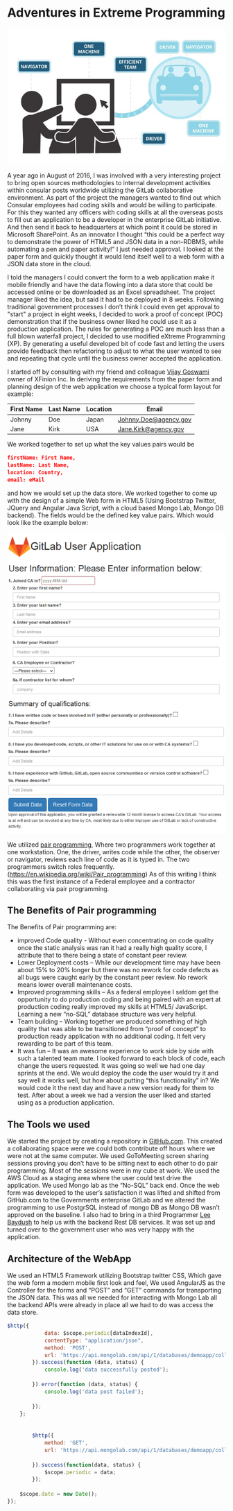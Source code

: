 # Adventures in Extreme Programming
![Pair Programming Example](https://github.com/Johnny2136/GitlabAppDemo/blob/master/Documentation/images/Pair%20Programming.jpg)

A year ago in August of 2016, I was involved with a very interesting project to bring open sources methodologies to internal development activities within consular posts worldwide utilizing the GitLab collaborative environment. As part of the project the managers wanted to find out which Consular employees had coding skills and would be willing to participate. For this they wanted any officers with coding skills at all the overseas posts to fill out an application to be a developer in the enterprise GitLab initiative. And then send it back to headquarters at which point it could be stored in Microsoft SharePoint. As an innovator I thought “this could be a perfect way to demonstrate the power of HTML5 and JSON data in a non-RDBMS, while automating a pen and paper activity!” I just needed approval. I looked at the paper form and quickly thought it would lend itself well to a web form with a JSON data store in the cloud.

I told the managers I could convert the form to a web application make it mobile friendly and have the data flowing into a data store that could be accessed online or be downloaded as an Excel spreadsheet. The project manager liked the idea, but said it had to be deployed in 8 weeks. Following traditional government processes I don’t think I could even get approval to "start" a project in eight weeks, I decided to work a proof of concept (POC) demonstration that if the business owner liked he could use it as a production application. The rules for generating a POC are much less than a full blown waterfall project, I decided to use modified eXtreme Programming (XP). By generating a useful developed bit of code fast and letting the users provide feedback then refactoring to adjust to what the user wanted to see and repeating that cycle until the business owner accepted the application. 

I started off by consulting with my friend and colleague [Vijay Goswami](https://www.linkedin.com/in/vijaygoswami/) owner of XFinion Inc. In deriving the requirements from the paper form and planning design of the web application we choose a typical form layout for example:

First Name | Last Name     | Location   | Email
---------- | ------------- |----------- | -------------
Johnny |    Doe |      Japan | Johnny.Doe@agency.gov
Jane |     Kirk |        USA | Jane.Kirk@agency.gov

We worked together to set up what the key values pairs would be

```JSON
firstName: First Name, 
lastName: Last Name, 
location: Country, 
email: eMail
```
and how we would set up the data store. We worked together to come up with the design of a simple Web form in HTML5 (Using Bootstrap Twitter, JQuery and Angular Java Script, with a cloud based Mongo Lab, Mongo DB backend). The fields would be the defined key value pairs. Which would look like the example below:


![Bootstrap Form Example](https://github.com/Johnny2136/GitlabAppDemo/blob/master/Documentation/images/GitlabAppdemo3.png)

We utilized [pair programming](https://en.wikipedia.org/wiki/Pair_programming), Where two programmers work together at one workstation. One, the driver, writes code while the other, the observer or navigator, reviews each line of code as it is typed in. The two programmers switch roles frequently.(https://en.wikipedia.org/wiki/Pair_programming) As of this writing I think this was the first instance of a Federal employee and a contractor collaborating via pair programming. 

## The Benefits of Pair programming

The Benefits of Pair programming are:

* improved Code quality  - Without even concentrating on code quality once the static analysis was ran it had a really high quality score, I attribute that to there being a state of constant peer review. 
* Lower Deployment costs – While our development time may have been about 15% to 20% longer but there was no rework for code defects as all bugs were caught early by the constant peer review. No rework means lower overall maintenance costs.
* Improved programming skills – As a federal employee I seldom get the opportunity to do production coding and being paired with an expert at production coding really improved my skills at HTML5/ JavaScript. Learning a new “no-SQL” database structure was very helpful.
* Team building – Working together we produced something of high quality that was able to be transitioned from “proof of concept” to production ready application with no additional coding. It felt very rewarding to be part of this team.
* It was fun – It was an awesome experience to work side by side with such a talented team mate. I looked forward to each block of code, each change the users requested. It was going so well we had one day sprints at the end. We would deploy the code the user would try it and say well it works well, but how about putting “this functionality” in? We would code it the next day and have a new version ready for them to test. After about a week we had a version the user liked and started using as a production application. 

## The Tools we used
We started the project by creating a repository in [GitHub.com](https://github.com/Johnny2136/GitlabAppDemo). This created a collaborating space were we could both contribute off hours where we were not at the same computer. We used GoToMeeting screen sharing sessions proving you don’t have to be sitting next to each other to do pair programming. Most of the sessions were in my cube at work. We used the AWS Cloud as a staging area where the user could test drive the application. We used Mongo lab as the “No-SQL” back end. Once the web form was developed to the user’s satisfaction it was lifted and shifted from GitHub.com to the Governments enterprise GitLab and we altered the programming to use PostgrSQL instead of mongo DB as Mongo DB wasn’t approved on the baseline. I also had to bring in a third Programmer [Lee Baydush](https://www.linkedin.com/in/lee-baydush-b5566470/) to help us with the backend Rest DB services. It was set up and turned over to the government user who was very happy with the application. 

## Architecture of the WebApp
We used an HTML5 Framework utilizing Bootstrap twitter CSS, Which gave the web form a modern mobile first look and feel, We used AngularJS as the Controller for the forms and “POST” and “GET” commands for transporting the JSON data. This was all we needed for interacting with Mongo Lab all the backend APIs were already in place all we had to do was access the data store.

```JavaScript
$http({
            data: $scope.periodic[dataIndexId],
            contentType: "application/json",
            method: 'POST',
            url: 'https://api.mongolab.com/api/1/databases/demoapp/collections/applications?apiKey=ED6t0jIvp7Q9dZLFTUXi6aMr8kUDjxFj'
        }).success(function (data, status) {
            console.log('data successfully posted');

        }).error(function (data, status) {
            console.log('data post failed');

        });
    };


        $http({
            method: 'GET',
            url: 'https://api.mongolab.com/api/1/databases/demoapp/collections/applications?apiKey=ED6t0jIvp7Q9dZLFTUXi6aMr8kUDjxFj'

        }).success(function(data, status) {
            $scope.periodic = data;
        }); 

    $scope.date = new Date();
});
```



